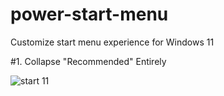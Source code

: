 # power-start-menu
Customize start menu experience for Windows 11

#1. Collapse "Recommended" Entirely


![start 11](https://user-images.githubusercontent.com/1483954/222775542-628506d9-0041-4420-a3b7-a62d2c96dbe7.png)
